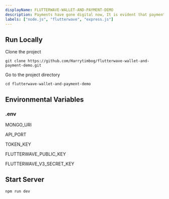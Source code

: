 ```yaml
---
displayName: FLUTTERWAVE-WALLET-AND-PAYMENT-DEMO
description: Payments have gone digital now, It is evident that payment for goods and services happening over the internet is here to stay
labels: ["node.js", "flutterwave", "express.js"]
---
```


## Run Locally

Clone the project

```console
git clone https://github.com/Harrytimbog/flutterwave-wallet-and-payment-demo.git
```

Go to the project directory

```console
cd flutterwave-wallet-and-payment-demo
```

## Environmental Variables

### .env

MONGO_URI

API_PORT

TOKEN_KEY

FLUTTERWAVE_PUBLIC_KEY

FLUTTERWAVE_V3_SECRET_KEY

## Start Server

```console
npm run dev
```
